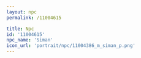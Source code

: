 ```yaml
---
layout: npc
permalink: /11004615

title: Npc
id: '11004615'
npc_name: 'Siman'
icon_url: 'portrait/npc/11004386_m_siman_p.png'
---
```


